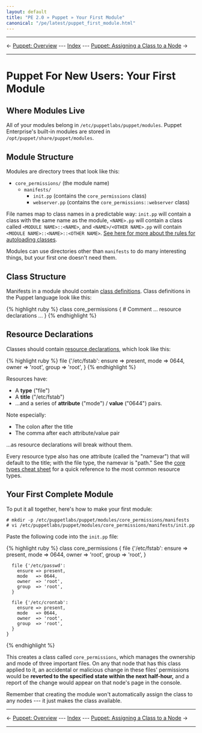 ```yaml
---
layout: default
title: "PE 2.0 » Puppet » Your First Module"
canonical: "/pe/latest/puppet_first_module.html"
---
```


* * *

&larr; [Puppet: Overview](./puppet_overview.html) --- [Index](./) --- [Puppet: Assigning a Class to a Node](./puppet_classifying.html) &rarr;

* * *

Puppet For New Users: Your First Module
=====

Where Modules Live
-----

All of your modules belong in `/etc/puppetlabs/puppet/modules`. Puppet Enterprise's built-in modules are stored in `/opt/puppet/share/puppet/modules`.

Module Structure
-----

Modules are directory trees that look like this:

- `core_permissions/` (the module name)
    - `manifests/`
        - `init.pp` (contains the `core_permissions` class)
        - `webserver.pp` (contains the `core_permissions::webserver` class)

File names map to class names in a predictable way: `init.pp` will contain a class with the same name as the module, `<NAME>.pp` will contain a class called `<MODULE NAME>::<NAME>`, and `<NAME>/<OTHER NAME>.pp` will contain `<MODULE NAME>::<NAME>::<OTHER NAME>`. [See here for more about the rules for autoloading classes](/learning/modules1.html#manifests-namespacing-and-autoloading).

Modules can use directories other than `manifests` to do many interesting things, but your first one doesn't need them.

Class Structure
-----

Manifests in a module should contain [class definitions](/learning/modules1.html#classes). Class definitions in the Puppet language look like this:

{% highlight ruby %}
    class core_permissions {
      # Comment
      ... resource declarations ...
    }
{% endhighlight %}

Resource Declarations
-----

Classes should contain [resource declarations](/learning/manifests.html#resource-declarations), which look like this:

{% highlight ruby %}
    file {'/etc/fstab':
      ensure => present,
      mode   => 0644,
      owner  => 'root',
      group  => 'root',
    }
{% endhighlight %}

Resources have: 

* A **type** ("file")
* A **title** ("/etc/fstab")
* ...and a series of **attribute** ("mode") / **value** ("0644") pairs.

Note especially:

* The colon after the title
* The comma after each attribute/value pair

...as resource declarations will break without them.

Every resource type also has one attribute (called the "namevar") that will default to the title; with the file type, the namevar is "path." See the [core types cheat sheet](/puppet_core_types_cheatsheet.pdf) for a quick reference to the most common resource types. 

Your First Complete Module
-----

To put it all together, here's how to make your first module:

    # mkdir -p /etc/puppetlabs/puppet/modules/core_permissions/manifests
    # vi /etc/puppetlabs/puppet/modules/core_permissions/manifests/init.pp

Paste the following code into the `init.pp` file:

{% highlight ruby %}
    class core_permissions {
      file {'/etc/fstab':
        ensure => present,
        mode   => 0644,
        owner  => 'root',
        group  => 'root',
      }
      
      file {'/etc/passwd':
        ensure => present,
        mode   => 0644,
        owner  => 'root',
        group  => 'root',
      }
      
      file {'/etc/crontab':
        ensure => present,
        mode   => 0644,
        owner  => 'root',
        group  => 'root',
      }
    }
{% endhighlight %}

This creates a class called `core_permissions`, which manages the ownership and mode of three important files. On any that node that has this class applied to it, an accidental or malicious change in these files' permissions would be **reverted to the specified state within the next half-hour,** and a report of the change would appear on that node's page in the console.

Remember that creating the module won't automatically assign the class to any nodes --- it just makes the class available.

* * *

&larr; [Puppet: Overview](./puppet_overview.html) --- [Index](./) --- [Puppet: Assigning a Class to a Node](./puppet_classifying.html) &rarr;

* * *


